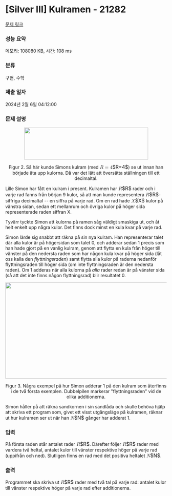 # [Silver III] Kulramen - 21282 

[문제 링크](https://www.acmicpc.net/problem/21282) 

### 성능 요약

메모리: 108080 KB, 시간: 108 ms

### 분류

구현, 수학

### 제출 일자

2024년 2월 6일 04:12:00

### 문제 설명

<p style="text-align: center;"><img alt="" src="https://upload.acmicpc.net/9f712b98-1001-4f96-9d0b-3f3e65512d40/-/preview/" style="width: 387px; height: 100px;"></p>

<p style="text-align: center;">Figur 2. Så här kunde Simons kulram (med <mjx-container class="MathJax" jax="CHTML" style="font-size: 109%; position: relative;"><mjx-math class="MJX-TEX" aria-hidden="true"><mjx-mi class="mjx-i"><mjx-c class="mjx-c1D445 TEX-I"></mjx-c></mjx-mi><mjx-mo class="mjx-n" space="4"><mjx-c class="mjx-c3D"></mjx-c></mjx-mo><mjx-mn class="mjx-n" space="4"><mjx-c class="mjx-c34"></mjx-c></mjx-mn></mjx-math><mjx-assistive-mml unselectable="on" display="inline"><math xmlns="http://www.w3.org/1998/Math/MathML"><mi>R</mi><mo>=</mo><mn>4</mn></math></mjx-assistive-mml><span aria-hidden="true" class="no-mathjax mjx-copytext">$R=4$</span></mjx-container>) se ut innan han började äta upp kulorna. Då var det lätt att översätta ställningen till ett decimaltal.</p>

<p>Lille Simon har fått en kulram i present. Kulramen har <mjx-container class="MathJax" jax="CHTML" style="font-size: 109%; position: relative;"><mjx-math class="MJX-TEX" aria-hidden="true"><mjx-mi class="mjx-i"><mjx-c class="mjx-c1D445 TEX-I"></mjx-c></mjx-mi></mjx-math><mjx-assistive-mml unselectable="on" display="inline"><math xmlns="http://www.w3.org/1998/Math/MathML"><mi>R</mi></math></mjx-assistive-mml><span aria-hidden="true" class="no-mathjax mjx-copytext">$R$</span></mjx-container> rader och i varje rad fanns från början 9 kulor, så att man kunde representera <mjx-container class="MathJax" jax="CHTML" style="font-size: 109%; position: relative;"><mjx-math class="MJX-TEX" aria-hidden="true"><mjx-mi class="mjx-i"><mjx-c class="mjx-c1D445 TEX-I"></mjx-c></mjx-mi></mjx-math><mjx-assistive-mml unselectable="on" display="inline"><math xmlns="http://www.w3.org/1998/Math/MathML"><mi>R</mi></math></mjx-assistive-mml><span aria-hidden="true" class="no-mathjax mjx-copytext">$R$</span></mjx-container>-siffriga decimaltal -- en siffra på varje rad. Om en rad hade <mjx-container class="MathJax" jax="CHTML" style="font-size: 109%; position: relative;"><mjx-math class="MJX-TEX" aria-hidden="true"><mjx-mi class="mjx-i"><mjx-c class="mjx-c1D44B TEX-I"></mjx-c></mjx-mi></mjx-math><mjx-assistive-mml unselectable="on" display="inline"><math xmlns="http://www.w3.org/1998/Math/MathML"><mi>X</mi></math></mjx-assistive-mml><span aria-hidden="true" class="no-mathjax mjx-copytext">$X$</span></mjx-container> kulor på vänstra sidan, sedan ett mellanrum och övriga kulor på höger sida representerade raden siffran X.</p>

<p>Tyvärr tyckte Simon att kulorna på ramen såg väldigt smaskiga ut, och åt helt enkelt upp några kulor. Det finns dock minst en kula kvar på varje rad.</p>

<p>Simon lärde sig snabbt att räkna på sin nya kulram. Han representerar talet där alla kulor är på högersidan som talet 0, och adderar sedan 1 precis som han hade gjort på en vanlig kulram, genom att flytta en kula från höger till vänster på den nedersta raden som har någon kula kvar på höger sida (låt oss kalla den <em>flyttningsraden</em>) samt flytta alla kulor på raderna nedanför flyttningsraden till höger sida (om inte flyttningsraden är den nedersta raden). Om 1 adderas när alla kulorna på <em>alla</em> rader redan är på vänster sida (så att det inte finns någon flyttningsrad) blir resultatet 0.</p>

<p style="text-align: center;"><img alt="" src="https://upload.acmicpc.net/d0e8f205-3e2c-4bfb-a39a-9fbab5749a08/-/preview/" style="width: 510px; height: 300px;"></p>

<p style="text-align: center;">Figur 3. Några exempel på hur Simon adderar 1 på den kulram som återfinns i de två första exemplen. Dubbelpilen markerar "flyttningsraden" vid de olika additionerna.</p>

<p>Simon håller på att räkna sandkornen i sin sandlåda och skulle behöva hjälp att skriva ett program som, givet ett visst utgångsläge på kulramen, räknar ut hur kulramen ser ut när han <mjx-container class="MathJax" jax="CHTML" style="font-size: 109%; position: relative;"><mjx-math class="MJX-TEX" aria-hidden="true"><mjx-mi class="mjx-i"><mjx-c class="mjx-c1D441 TEX-I"></mjx-c></mjx-mi></mjx-math><mjx-assistive-mml unselectable="on" display="inline"><math xmlns="http://www.w3.org/1998/Math/MathML"><mi>N</mi></math></mjx-assistive-mml><span aria-hidden="true" class="no-mathjax mjx-copytext">$N$</span></mjx-container> gånger har adderat 1.</p>

### 입력 

 <p>På första raden står antalet rader <mjx-container class="MathJax" jax="CHTML" style="font-size: 109%; position: relative;"><mjx-math class="MJX-TEX" aria-hidden="true"><mjx-mi class="mjx-i"><mjx-c class="mjx-c1D445 TEX-I"></mjx-c></mjx-mi></mjx-math><mjx-assistive-mml unselectable="on" display="inline"><math xmlns="http://www.w3.org/1998/Math/MathML"><mi>R</mi></math></mjx-assistive-mml><span aria-hidden="true" class="no-mathjax mjx-copytext">$R$</span></mjx-container>. Därefter följer <mjx-container class="MathJax" jax="CHTML" style="font-size: 109%; position: relative;"><mjx-math class="MJX-TEX" aria-hidden="true"><mjx-mi class="mjx-i"><mjx-c class="mjx-c1D445 TEX-I"></mjx-c></mjx-mi></mjx-math><mjx-assistive-mml unselectable="on" display="inline"><math xmlns="http://www.w3.org/1998/Math/MathML"><mi>R</mi></math></mjx-assistive-mml><span aria-hidden="true" class="no-mathjax mjx-copytext">$R$</span></mjx-container> rader med vardera två heltal, antalet kulor till vänster respektive höger på varje rad (uppifrån och ned). Slutligen finns en rad med det positiva heltalet <mjx-container class="MathJax" jax="CHTML" style="font-size: 109%; position: relative;"><mjx-math class="MJX-TEX" aria-hidden="true"><mjx-mi class="mjx-i"><mjx-c class="mjx-c1D441 TEX-I"></mjx-c></mjx-mi></mjx-math><mjx-assistive-mml unselectable="on" display="inline"><math xmlns="http://www.w3.org/1998/Math/MathML"><mi>N</mi></math></mjx-assistive-mml><span aria-hidden="true" class="no-mathjax mjx-copytext">$N$</span></mjx-container>. </p>

### 출력 

 <p>Programmet ska skriva ut <mjx-container class="MathJax" jax="CHTML" style="font-size: 109%; position: relative;"><mjx-math class="MJX-TEX" aria-hidden="true"><mjx-mi class="mjx-i"><mjx-c class="mjx-c1D445 TEX-I"></mjx-c></mjx-mi></mjx-math><mjx-assistive-mml unselectable="on" display="inline"><math xmlns="http://www.w3.org/1998/Math/MathML"><mi>R</mi></math></mjx-assistive-mml><span aria-hidden="true" class="no-mathjax mjx-copytext">$R$</span></mjx-container> rader med två tal på varje rad: antalet kulor till vänster respektive höger på varje rad efter additionerna.</p>


